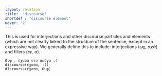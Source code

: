 ```yaml
---
layout: relation
title:  'discourse'
shortdef : 'discourse element'
udver: '2'
---
```


This is used for interjections and other discourse particles and elements (which are not clearly linked to the structure of the sentence, except in an expressive way). We generally define this to include: interjections (*ωχ*, *αχά*) and fillers (*εε*, *α*).

~~~ sdparse
Ουφ , έχασα στο φεύγα :(
discourse(έχασα, :()
discourse(έχασα, Ουφ)
~~~
<!-- Interlanguage links updated Čt lis 12 09:43:24 CET 2020 -->
